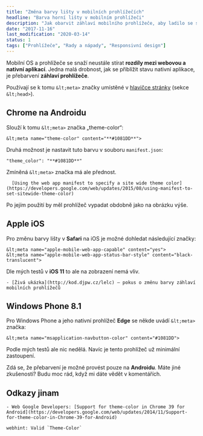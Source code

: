 ```yaml
---
title: "Změna barvy lišty v mobilních prohlížečích"
headline: "Barva horní lišty v mobilním prohlížeči"
description: "Jak obarvit záhlaví mobilního prohlížeče, aby ladilo se stránkou."
date: "2017-11-16"
last_modification: "2020-03-14"
status: 1
tags: ["Prohlížeče", "Rady a nápady", "Responsivní design"]
---
```


Mobilní OS a prohlížeče se snaží neustále stírat **rozdíly mezi webovou a nativní aplikací**. Jedna malá drobnost, jak se přiblížit stavu nativní aplikace, je přebarvení **záhlaví prohlížeče**.

Používají se k tomu `&lt;meta>` značky umístěné v [hlavičce stránky](/html-kostra#head) (sekce `&lt;head>`).

## Chrome na Androidu

Slouží k tomu `&lt;meta>` značka „theme-color“:

```
&lt;meta name="theme-color" content="**#1081DD**">
```

Druhá možnost je nastavit tuto barvu v souboru `manifest.json`:

```
"theme_color": "**#1081DD**"
```

Zmíněná `&lt;meta>` značka má ale přednost.

      [Using the web app manifest to specify a site wide theme color](https://developers.google.com/web/updates/2015/08/using-manifest-to-set-sitewide-theme-color)

Po jejím použití by měl prohlížeč vypadat obdobně jako na obrázku výše.

## Apple iOS

Pro změnu barvy lišty v **Safari** na iOS je možné dohledat následující značky:

```
&lt;meta name="apple-mobile-web-app-capable" content="yes">
&lt;meta name="apple-mobile-web-app-status-bar-style" content="black-translucent">

```

Dle mých testů v **iOS 11** to ale na zobrazení nemá vliv.

    - [Živá ukázka](http://kod.djpw.cz/lelc) – pokus o změnu barvy záhlaví mobilních prohlížečů

## Windows Phone 8.1

Pro Windows Phone a jeho nativní prohlížeč **Edge** se někde uvádí `&lt;meta>` značka:

```
&lt;meta name="msapplication-navbutton-color" content="#1081DD">

```

Podle mých testů ale nic nedělá. Navíc  je tento prohlížeč už minimální zastoupení.

  Zdá se, že přebarvení je možné provést pouze na **Androidu**. Máte jiné zkušenosti? Budu moc rád, když mi dáte vědět v komentářích.

## Odkazy jinam

    - Web Google Developers: [Support for theme-color in Chrome 39 for Android](https://developers.google.com/web/updates/2014/11/Support-for-theme-color-in-Chrome-39-for-Android)

    webhint: Valid `Theme-Color`